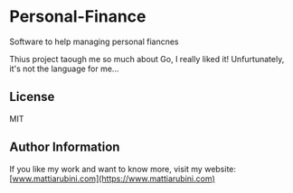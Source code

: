 # Personal-Finance
Software to help managing personal fiancnes

Thius project taough me so much about Go, I really liked it!
Unfurtunately, it's not the language for me...

License
-------

MIT

Author Information
------------------

If you like my work and want to know more, visit my website:
[www.mattiarubini.com](https://www.mattiarubini.com)
